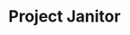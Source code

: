 ---
alias: JAN-1
version: 1.0.0
type: utility
title: Project Janitor
status: active
output_contract:
  description: "A shell script containing commands to clean up orphaned and unnecessary project artifacts."
  example: |
    ```bash
    #!/bin/bash
    #
    # PEL Cleanup Script - Generated on 2024-01-15
    # This script removes orphaned build artifacts from completed tasks.

    echo "Cleaning 2 orphaned build artifacts..."

    # Task 'old-task-1' is archived, but its prompt file remains.
    rm -f "/path/to/repo/build/project_name/old-task-1.prompt.md"

    # Task 'old-task-2' is archived, but its prompt file remains.
    rm -f "/path/to/repo/build/project_name/old-task-2.prompt.md"

    echo "Cleanup complete."
    ```
---